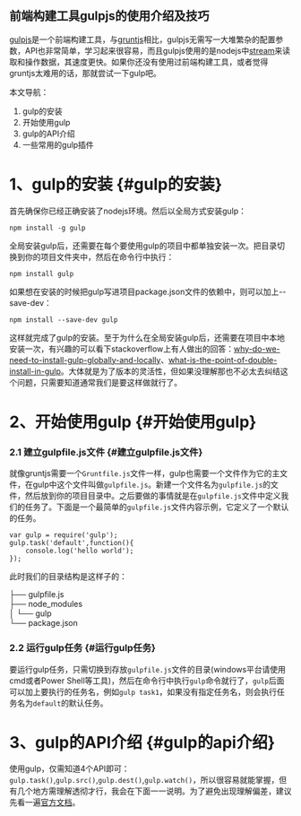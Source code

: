 ## 前端构建工具gulpjs的使用介绍及技巧

[gulpjs](http://gulpjs.com/)是一个前端构建工具，与[gruntjs](http://gruntjs.com/)相比，gulpjs无需写一大堆繁杂的配置参数，API也非常简单，学习起来很容易，而且gulpjs使用的是nodejs中[stream](http://nodejs.org/api/stream.html)来读取和操作数据，其速度更快。如果你还没有使用过前端构建工具，或者觉得gruntjs太难用的话，那就尝试一下gulp吧。

本文导航：

1. gulp的安装
2. 开始使用gulp
3. gulp的API介绍
4. 一些常用的gulp插件

# 1、gulp的安装 {#gulp的安装}

首先确保你已经正确安装了nodejs环境。然后以全局方式安装gulp：

```
npm install -g gulp
```

全局安装gulp后，还需要在每个要使用gulp的项目中都单独安装一次。把目录切换到你的项目文件夹中，然后在命令行中执行：

```
npm install gulp
```

如果想在安装的时候把gulp写进项目package.json文件的依赖中，则可以加上--save-dev：

```
npm install --save-dev gulp
```

这样就完成了gulp的安装。至于为什么在全局安装gulp后，还需要在项目中本地安装一次，有兴趣的可以看下stackoverflow上有人做出的回答：[why-do-we-need-to-install-gulp-globally-and-locally](http://stackoverflow.com/questions/22115400/why-do-we-need-to-install-gulp-globally-and-locally)、[what-is-the-point-of-double-install-in-gulp](http://stackoverflow.com/questions/25713618/what-is-the-point-of-double-install-in-gulp)。大体就是为了版本的灵活性，但如果没理解那也不必太去纠结这个问题，只需要知道通常我们是要这样做就行了。

# 2、开始使用gulp {#开始使用gulp}

### 2.1 建立gulpfile.js文件 {#建立gulpfile.js文件}

就像gruntjs需要一个`Gruntfile.js`文件一样，gulp也需要一个文件作为它的主文件，在gulp中这个文件叫做`gulpfile.js`。新建一个文件名为`gulpfile.js`的文件，然后放到你的项目目录中。之后要做的事情就是在`gulpfile.js`文件中定义我们的任务了。下面是一个最简单的`gulpfile.js`文件内容示例，它定义了一个默认的任务。

```
var gulp = require('gulp');
gulp.task('default',function(){
    console.log('hello world');
});
```

此时我们的目录结构是这样子的：

├── gulpfile.js  
├── node\_modules  
│ └── gulp  
└── package.json

### 2.2 运行gulp任务 {#运行gulp任务}

要运行gulp任务，只需切换到存放`gulpfile.js`文件的目录\(windows平台请使用cmd或者Power Shell等工具\)，然后在命令行中执行`gulp`命令就行了，`gulp`后面可以加上要执行的任务名，例如`gulp task1`，如果没有指定任务名，则会执行任务名为`default`的默认任务。

# 3、gulp的API介绍 {#gulp的api介绍}

使用gulp，仅需知道4个API即可：`gulp.task()`,`gulp.src()`,`gulp.dest()`,`gulp.watch()`，所以很容易就能掌握，但有几个地方需理解透彻才行，我会在下面一一说明。为了避免出现理解偏差，建议先看一遍[官方文档](https://github.com/gulpjs/gulp/blob/master/docs/API.md)。





